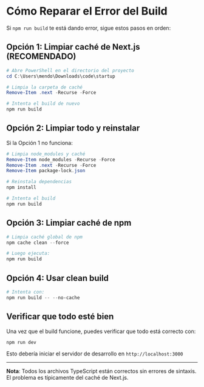 # Cómo Reparar el Error del Build

Si `npm run build` te está dando error, sigue estos pasos en orden:

## Opción 1: Limpiar caché de Next.js (RECOMENDADO)

```powershell
# Abre PowerShell en el directorio del proyecto
cd C:\Users\mendo\Downloads\code\startup

# Limpia la carpeta de caché
Remove-Item .next -Recurse -Force

# Intenta el build de nuevo
npm run build
```

## Opción 2: Limpiar todo y reinstalar

Si la Opción 1 no funciona:

```powershell
# Limpia node_modules y caché
Remove-Item node_modules -Recurse -Force
Remove-Item .next -Recurse -Force
Remove-Item package-lock.json

# Reinstala dependencias
npm install

# Intenta el build
npm run build
```

## Opción 3: Limpiar caché de npm

```powershell
# Limpia caché global de npm
npm cache clean --force

# Luego ejecuta:
npm run build
```

## Opción 4: Usar clean build

```powershell
# Intenta con:
npm run build -- --no-cache
```

## Verificar que todo esté bien

Una vez que el build funcione, puedes verificar que todo está correcto con:

```powershell
npm run dev
```

Esto debería iniciar el servidor de desarrollo en `http://localhost:3000`

---

**Nota**: Todos los archivos TypeScript están correctos sin errores de sintaxis. El problema es típicamente del caché de Next.js.
